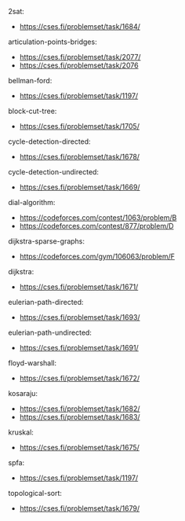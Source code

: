 2sat:
- https://cses.fi/problemset/task/1684/

articulation-points-bridges:
- https://cses.fi/problemset/task/2077/
- https://cses.fi/problemset/task/2076

bellman-ford:
- https://cses.fi/problemset/task/1197/

block-cut-tree:
- https://cses.fi/problemset/task/1705/

cycle-detection-directed:
- https://cses.fi/problemset/task/1678/

cycle-detection-undirected:
- https://cses.fi/problemset/task/1669/

dial-algorithm:
- https://codeforces.com/contest/1063/problem/B
- https://codeforces.com/contest/877/problem/D

dijkstra-sparse-graphs:
- https://codeforces.com/gym/106063/problem/F

dijkstra:
- https://cses.fi/problemset/task/1671/

eulerian-path-directed:
- https://cses.fi/problemset/task/1693/

eulerian-path-undirected:
- https://cses.fi/problemset/task/1691/

floyd-warshall:
- https://cses.fi/problemset/task/1672/

kosaraju:
- https://cses.fi/problemset/task/1682/
- https://cses.fi/problemset/task/1683/

kruskal:
- https://cses.fi/problemset/task/1675/

spfa:
- https://cses.fi/problemset/task/1197/

topological-sort:
- https://cses.fi/problemset/task/1679/